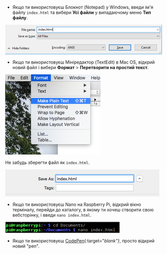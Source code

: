  -  Якщо ти використовуєш Блокнот (Notepad) у Windows, введи ім'я файлу `index.html` та вибери **Усі файли** у випадаючому меню **Тип файлу**.

  ![Збереження як HTML за допомогою Блокнота (Notepad)](images/save-as-html-notepad.png)

 - Якщо ти використовуєш Мініредактор (TextEdit) в Mac OS, відкрий новий файл і вибери **Формат** > **Перетворити на простий текст**.

  ![Перетворити на простий текст в MAC](images/mac-make-plaintext.png)

  Не забудь зберегти файл як `index.html`.

  ![Збереження як HTML в Mac](images/mac-name-file.png)

 - Якщо ти використовуєш Nano на Raspberry Pi, відкрий вікно терміналу, перейди до каталогу, в якому ти хочеш створити свою вебсторінку, і введи `nano index.html`.

  ![Створення HTML в Nano](images/pi-html-nano.png)

 - Якщо ти використовуєш [CodePen](http://codepen.io){:target="_blank"}_, просто відкрий новий "pen".

